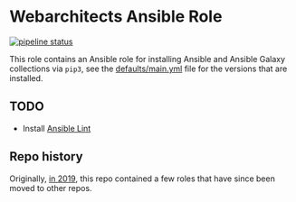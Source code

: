 # Webarchitects Ansible Role

[![pipeline status](https://git.coop/webarch/ansible/badges/master/pipeline.svg)](https://git.coop/webarch/ansible/-/commits/master)

This role contains an Ansible role for installing Ansible and Ansible Galaxy collections via `pip3`, see the [defaults/main.yml](defaults/main.yml) file for the versions that are installed. 

## TODO

* Install [Ansible Lint](https://ansible-lint.readthedocs.io/en/latest/)

## Repo history

Originally, [in 2019](https://git.coop/webarch/ansible/-/tree/archive2019), this repo contained a few roles that have since been moved to other repos.
